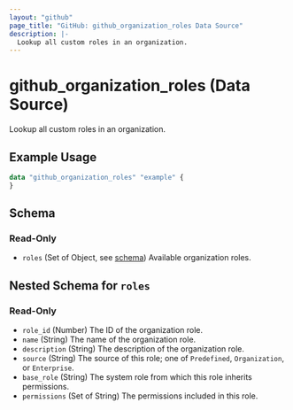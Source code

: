 ```yaml
---
layout: "github"
page_title: "GitHub: github_organization_roles Data Source"
description: |-
  Lookup all custom roles in an organization.
---
```


# github_organization_roles (Data Source)

Lookup all custom roles in an organization.

## Example Usage

```terraform
data "github_organization_roles" "example" {
}
```

## Schema

### Read-Only

- `roles` (Set of Object, see [schema](#nested-schema-for-roles)) Available organization roles.

## Nested Schema for `roles`

### Read-Only

- `role_id` (Number) The ID of the organization role.
- `name` (String) The name of the organization role.
- `description` (String) The description of the organization role.
- `source` (String) The source of this role; one of `Predefined`, `Organization`, or `Enterprise`.
- `base_role` (String) The system role from which this role inherits permissions.
- `permissions` (Set of String) The permissions included in this role.
